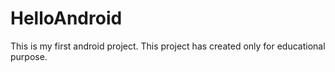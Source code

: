 # HelloAndroid
This is my first android project. 
This project has created only for educational purpose.
